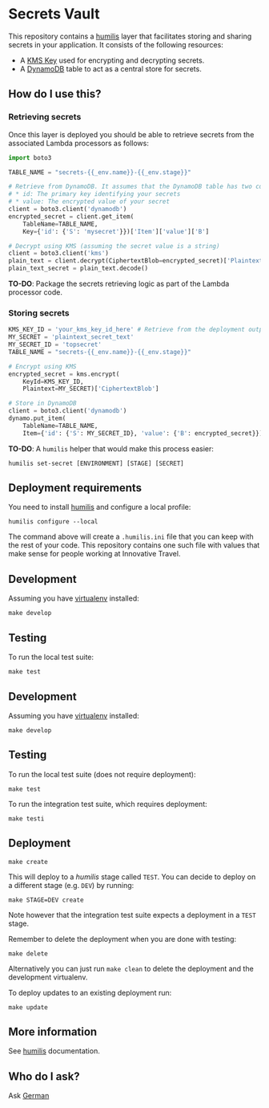 Secrets Vault
==================

This repository contains a [humilis][humilis] layer that facilitates storing 
and sharing secrets in your application. It consists of the following 
resources:

* A [KMS Key][kms] used for encrypting and decrypting secrets.
* A [DynamoDB][dynamodb] table to act as a central store for secrets.

[humilis]: https://github.com/InnovativeTravel/humilis
[kms]: https://aws.amazon.com/kms/
[dynamodb]: https://aws.amazon.com/dynamodb/


## How do I use this?


### Retrieving secrets 

Once this layer is deployed you should be able to retrieve secrets from the
associated Lambda processors as follows:

```python
import boto3

TABLE_NAME = "secrets-{{_env.name}}-{{_env.stage}}"

# Retrieve from DynamoDB. It assumes that the DynamoDB table has two columns:
# * id: The primary key identifying your secrets
# * value: The encrypted value of your secret
client = boto3.client('dynamodb')
encrypted_secret = client.get_item(
    TableName=TABLE_NAME,
    Key={'id': {'S': 'mysecret'}})['Item']['value']['B']

# Decrypt using KMS (assuming the secret value is a string)
client = boto3.client('kms')
plain_text = client.decrypt(CiphertextBlob=encrypted_secret)['Plaintext']
plain_text_secret = plain_text.decode()
```

__TO-DO__: Package the secrets retrieving logic as part of the Lambda processor
code.


### Storing secrets

```python
KMS_KEY_ID = 'your_kms_key_id_here' # Retrieve from the deployment outputs
MY_SECRET = 'plaintext_secret_text'
MY_SECRET_ID = 'topsecret'
TABLE_NAME = "secrets-{{_env.name}}-{{_env.stage}}"

# Encrypt using KMS
encrypted_secret = kms.encrypt(
    KeyId=KMS_KEY_ID, 
    Plaintext=MY_SECRET)['CiphertextBlob']

# Store in DynamoDB
client = boto3.client('dynamodb')
dynamo.put_item(
    TableName=TABLE_NAME, 
    Item={'id': {'S': MY_SECRET_ID}, 'value': {'B': encrypted_secret}})
```

__TO-DO__: A `humilis` helper that would make this process easier:

```
humilis set-secret [ENVIRONMENT] [STAGE] [SECRET]
```


## Deployment requirements

You need to install [humilis][humilis] and configure a local profile:

```
humilis configure --local
```

The command above will create a `.humilis.ini` file that you can keep with the
rest of your code. This repository contains one such file with values that make
sense for people working at Innovative Travel.


## Development

Assuming you have [virtualenv][venv] installed:

[venv]: https://virtualenv.readthedocs.org/en/latest/

```
make develop
```


## Testing

To run the local test suite:

```
make test
```


## Development

Assuming you have [virtualenv][virtualenv] installed:

[virtualenv]: https://virtualenv.readthedocs.org/en/latest/

```
make develop
```


## Testing

To run the local test suite (does not require deployment):

```
make test
```

To run the integration test suite, which requires deployment:

```
make testi
```


## Deployment

```
make create 
```

This will deploy to a _humilis_ stage called `TEST`. You can decide
to deploy on a different stage (e.g. `DEV`) by running:

```
make STAGE=DEV create
```

Note however that the integration test suite expects a deployment in a
`TEST` stage.

Remember to delete the deployment when you are done with testing:

```
make delete
```

Alternatively you can just run `make clean` to delete the deployment and the
development virtualenv.

To deploy updates to an existing deployment run:

```
make update
```


## More information

See [humilis][humilis] documentation.


## Who do I ask?

Ask [German](mailto:german@innovativetravel.eu)
